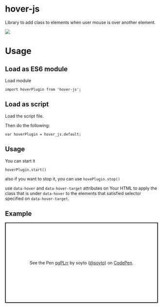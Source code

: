 # hover-js

Library to add class to elements when user mouse is over another element.

[![](https://data.jsdelivr.com/v1/package/npm/hover-js/badge)](https://www.jsdelivr.com/package/npm/hover-js)


# Usage

## Load as ES6 module

Load module 

`import hoverPlugin from 'hover-js';`

## Load as script

Load the script file.

Then do the following:

`var hoverPlugin = hover_js.default;`

## Usage

You can start it

`hoverPlugin.start()`

also if you want to stop it, you can use `hovePlugin.stop()`


use `data-hover` and `data-hover-target` attributes on Your HTML to apply the class that is under `data-hover` to the elements that satisfied selector specified on `data-hover-target`.


## Example

<p class="codepen" data-height="265" data-theme-id="0" data-default-tab="html,result" data-user="soyto" data-slug-hash="qgPLrr" style="height: 265px; box-sizing: border-box; display: flex; align-items: center; justify-content: center; border: 2px solid black; margin: 1em 0; padding: 1em;" data-pen-title="qgPLrr">
  <span>See the Pen <a href="https://codepen.io/soyto/pen/qgPLrr/">
  qgPLrr</a> by soyto (<a href="https://codepen.io/soyto">@soyto</a>)
  on <a href="https://codepen.io">CodePen</a>.</span>
</p>
<script async src="https://static.codepen.io/assets/embed/ei.js"></script>

